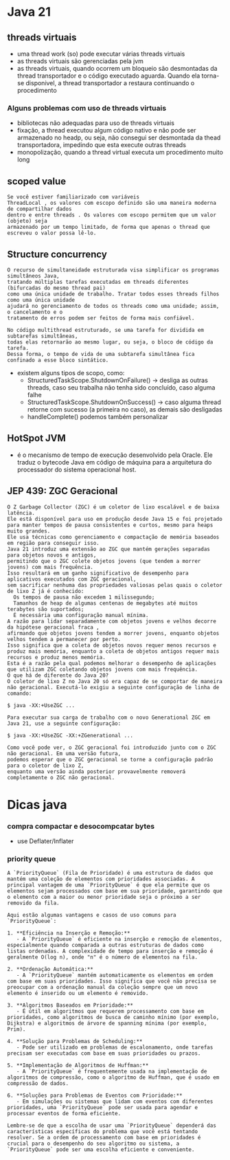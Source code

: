 # Java 21

## threads virtuais
- uma thread work (so) pode executar várias threads virtuais
- as threads virtuais são gerenciadas pela jvm
- as threads virtuais, quando ocorrem um bloqueio são desmontadas da thread transportador e o código executado aguarda. Quando ela torna-se disponivel, a thread transportador a restaura continuando o procedimento

### Alguns problemas com uso de threads virtuais
- bibliotecas não adequadas para uso de threads virtuais
- fixação, a thread executou algum código nativo e não pode ser armazenado no headp, ou seja, não consegui ser desmontada da thead transportadora, impedindo que esta execute outras threads
- monopolização, quando a thread virtual executa um procedimento muito long

## scoped value
```
Se você estiver familiarizado com variáveis 
ThreadLocal , os valores com escopo definido são uma maneira moderna de compartilhar dados 
dentro e entre threads . Os valores com escopo permitem que um valor (objeto) seja 
armazenado por um tempo limitado, de forma que apenas o thread que escreveu o valor possa lê-lo.
``` 

## Structure concurrency
```
O recurso de simultaneidade estruturada visa simplificar os programas simultâneos Java, 
tratando múltiplas tarefas executadas em threads diferentes (bifurcadas do mesmo thread pai) 
como uma única unidade de trabalho. Tratar todos esses threads filhos como uma única unidade 
ajudará no gerenciamento de todos os threads como uma unidade; assim, o cancelamento e o 
tratamento de erros podem ser feitos de forma mais confiável.

No código multithread estruturado, se uma tarefa for dividida em subtarefas simultâneas, 
todas elas retornarão ao mesmo lugar, ou seja, o bloco de código da tarefa. 
Dessa forma, o tempo de vida de uma subtarefa simultânea fica confinado a esse bloco sintático.
```
- existem alguns tipos de scopo, como:
  - StructuredTaskScope.ShutdownOnFailure() -> desliga as outras threads, caso seu trabalha não tenha sido concluído, caso alguma falhe
  - StructuredTaskScope.ShutdownOnSuccess() -> caso alguma thread retorne com sucesso (a primeira no caso), as demais são desligadas
  - handleComplete() podemos também personalizar

## HotSpot JVM 
- é o mecanismo de tempo de execução desenvolvido pela Oracle. Ele traduz o bytecode Java em código de máquina para a arquitetura do processador do sistema operacional host.

## JEP 439: ZGC Geracional
```
O Z Garbage Collector (ZGC) é um coletor de lixo escalável e de baixa latência. 
Ele está disponível para uso em produção desde Java 15 e foi projetado para manter tempos de pausa consistentes e curtos, mesmo para heaps muito grandes. 
Ele usa técnicas como gerenciamento e compactação de memória baseados em região para conseguir isso.
Java 21 introduz uma extensão ao ZGC que mantém gerações separadas para objetos novos e antigos, 
permitindo que o ZGC colete objetos jovens (que tendem a morrer jovens) com mais frequência. 
Isso resultará em um ganho significativo de desempenho para aplicativos executados com ZGC geracional, 
sem sacrificar nenhuma das propriedades valiosas pelas quais o coletor de lixo Z já é conhecido:
  Os tempos de pausa não excedem 1 milissegundo;
  Tamanhos de heap de algumas centenas de megabytes até muitos terabytes são suportados;
  É necessária uma configuração manual mínima.
A razão para lidar separadamente com objetos jovens e velhos decorre da hipótese geracional fraca , 
afirmando que objetos jovens tendem a morrer jovens, enquanto objetos velhos tendem a permanecer por perto. 
Isso significa que a coleta de objetos novos requer menos recursos e produz mais memória, enquanto a coleta de objetos antigos requer mais recursos e produz menos memória. 
Esta é a razão pela qual podemos melhorar o desempenho de aplicações que utilizam ZGC coletando objetos jovens com mais frequência.
O que há de diferente do Java 20?
O coletor de lixo Z no Java 20 só era capaz de se comportar de maneira não geracional. Executá-lo exigiu a seguinte configuração de linha de comando:

$ java -XX:+UseZGC ...

Para executar sua carga de trabalho com o novo Generational ZGC em Java 21, use a seguinte configuração:

$ java -XX:+UseZGC -XX:+ZGenerational ...

Como você pode ver, o ZGC geracional foi introduzido junto com o ZGC não geracional. Em uma versão futura, 
podemos esperar que o ZGC geracional se torne a configuração padrão para o coletor de lixo Z, 
enquanto uma versão ainda posterior provavelmente removerá completamente o ZGC não geracional.
```

# Dicas java

### compra compactar e desocompcatar bytes
- use Deflater/Inflater


### priority queue
```
A `PriorityQueue` (Fila de Prioridade) é uma estrutura de dados que mantém uma coleção de elementos com prioridades associadas. A principal vantagem de uma `PriorityQueue` é que ela permite que os elementos sejam processados com base em sua prioridade, garantindo que o elemento com a maior ou menor prioridade seja o próximo a ser removido da fila.

Aqui estão algumas vantagens e casos de uso comuns para `PriorityQueue`:

1. **Eficiência na Inserção e Remoção:**
   - A `PriorityQueue` é eficiente na inserção e remoção de elementos, especialmente quando comparada a outras estruturas de dados como listas ordenadas. A complexidade de tempo para inserção e remoção é geralmente O(log n), onde "n" é o número de elementos na fila.

2. **Ordenação Automática:**
   - A `PriorityQueue` mantém automaticamente os elementos em ordem com base em suas prioridades. Isso significa que você não precisa se preocupar com a ordenação manual da coleção sempre que um novo elemento é inserido ou um elemento é removido.

3. **Algoritmos Baseados em Prioridade:**
   - É útil em algoritmos que requerem processamento com base em prioridades, como algoritmos de busca de caminho mínimo (por exemplo, Dijkstra) e algoritmos de árvore de spanning mínima (por exemplo, Prim).

4. **Solução para Problemas de Scheduling:**
   - Pode ser utilizado em problemas de escalonamento, onde tarefas precisam ser executadas com base em suas prioridades ou prazos.

5. **Implementação de Algoritmos de Huffman:**
   - A `PriorityQueue` é frequentemente usada na implementação de algoritmos de compressão, como o algoritmo de Huffman, que é usado em compressão de dados.

6. **Soluções para Problemas de Eventos com Prioridade:**
   - Em simulações ou sistemas que lidam com eventos com diferentes prioridades, uma `PriorityQueue` pode ser usada para agendar e processar eventos de forma eficiente.

Lembre-se de que a escolha de usar uma `PriorityQueue` dependerá das características específicas do problema que você está tentando resolver. Se a ordem de processamento com base em prioridades é crucial para o desempenho do seu algoritmo ou sistema, a `PriorityQueue` pode ser uma escolha eficiente e conveniente.
```
